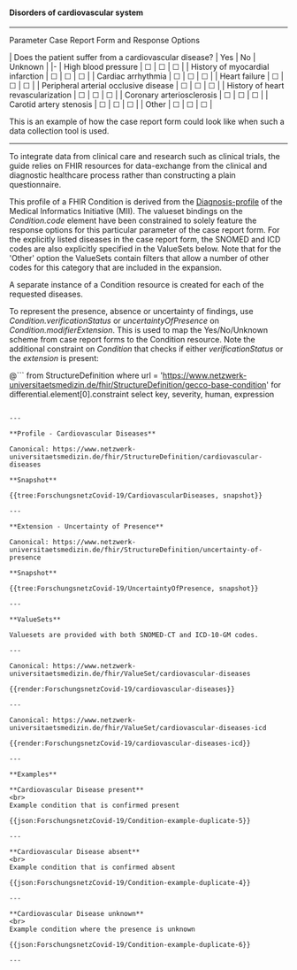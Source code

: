 #### Disorders of cardiovascular system

---

Parameter Case Report Form and Response Options 

| Does the patient suffer from a cardiovascular disease? | Yes | No | Unknown |
|-
| High blood pressure | &#9744; | &#9744; | &#9744; | 
| History of myocardial infarction | &#9744; | &#9744; | &#9744; | 
| Cardiac arrhythmia | &#9744; | &#9744; | &#9744; | 
| Heart failure | &#9744; | &#9744; | &#9744; | 
| Peripheral arterial occlusive disease | &#9744; | &#9744; | &#9744; | 
| History of heart revascularization | &#9744; | &#9744; | &#9744; | 
| Coronary arteriosclerosis | &#9744; | &#9744; | &#9744; | 
| Carotid artery stenosis | &#9744; | &#9744; | &#9744; | 
| Other | &#9744; | &#9744; | &#9744; | 

This is an example of how the case report form could look like when such a data collection tool is used.

---

To integrate data from clinical care and research such as clinical trials, the guide relies on FHIR resources for data-exchange from the clinical and diagnostic healthcare process rather than constructing a plain questionnaire.

This profile of a FHIR Condition is derived from the [Diagnosis-profile](https://simplifier.net/medizininformatikinitiative-moduldiagnosen/diagnose) of the Medical Informatics Initiative (MII). The valueset bindings on the *Condition.code* element have been constrained to solely feature the response options for this particular parameter of the case report form. For the explicitly listed diseases in the case report form, the SNOMED and ICD codes are also explicitly specified in the ValueSets below. Note that for the 'Other' option the ValueSets contain filters that allow a number of other codes for this category that are included in the expansion.

A separate instance of a Condition resource is created for each of the requested diseases.

To represent the presence, absence or uncertainty of findings, use *Condition.verificationStatus* or *uncertaintyOfPresence* on *Condition.modifierExtension*. This is used to map the Yes/No/Unknown scheme from case report forms to the Condition resource. Note the additional constraint on *Condition* that checks if either *verificationStatus* or the *extension* is present:
<br> 

@```
from StructureDefinition 
where url = 'https://www.netzwerk-universitaetsmedizin.de/fhir/StructureDefinition/gecco-base-condition'
for differential.element[0].constraint select
    key,
    severity,
    human,
    expression
```

---

**Profile - Cardiovascular Diseases**

Canonical: https://www.netzwerk-universitaetsmedizin.de/fhir/StructureDefinition/cardiovascular-diseases

**Snapshot**

{{tree:ForschungsnetzCovid-19/CardiovascularDiseases, snapshot}}

---

**Extension - Uncertainty of Presence**

Canonical: https://www.netzwerk-universitaetsmedizin.de/fhir/StructureDefinition/uncertainty-of-presence

**Snapshot**

{{tree:ForschungsnetzCovid-19/UncertaintyOfPresence, snapshot}}

---

**ValueSets**

Valuesets are provided with both SNOMED-CT and ICD-10-GM codes.

---

Canonical: https://www.netzwerk-universitaetsmedizin.de/fhir/ValueSet/cardiovascular-diseases

{{render:ForschungsnetzCovid-19/cardiovascular-diseases}}

---

Canonical: https://www.netzwerk-universitaetsmedizin.de/fhir/ValueSet/cardiovascular-diseases-icd

{{render:ForschungsnetzCovid-19/cardiovascular-diseases-icd}}

---

**Examples**

**Cardiovascular Disease present**
<br>
Example condition that is confirmed present 

{{json:ForschungsnetzCovid-19/Condition-example-duplicate-5}} 

---

**Cardiovascular Disease absent**
<br>
Example condition that is confirmed absent

{{json:ForschungsnetzCovid-19/Condition-example-duplicate-4}} 

---

**Cardiovascular Disease unknown**
<br>
Example condition where the presence is unknown

{{json:ForschungsnetzCovid-19/Condition-example-duplicate-6}} 

---